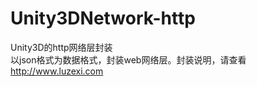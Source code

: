 Unity3DNetwork-http
===================

Unity3D的http网络层封装<br>
以json格式为数据格式，封装web网络层。封装说明，请查看 http://www.luzexi.com<br>
